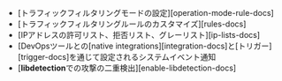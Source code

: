 * [トラフィックフィルタリングモードの設定][operation-mode-rule-docs]
* [トラフィックフィルタリングルールのカスタマイズ][rules-docs]
* [IPアドレスの許可リスト、拒否リスト、グレーリスト][ip-lists-docs]
* [DevOpsツールとの[native integrations][integration-docs]と[トリガー][trigger-docs]を通じて設定されるシステムイベント通知
* [**libdetection**での攻撃の二重検出][enable-libdetection-docs]
